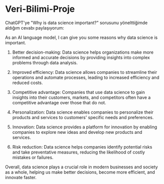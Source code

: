 # Veri-Bilimi-Proje

ChatGPT'ye "Why is data science important?" sorusunu yönelttiğimde aldığım cevabı paylaşıyorum:

As an AI language model, I can give you some reasons why data science is important.

1. Better decision-making: Data science helps organizations make more informed and accurate decisions by providing insights into complex problems through data analysis.

2. Improved efficiency: Data science allows companies to streamline their operations and automate processes, leading to increased efficiency and reduced costs.

3. Competitive advantage: Companies that use data science to gain insights into their customers, markets, and competitors often have a competitive advantage over those that do not.

4. Personalization: Data science enables companies to personalize their products and services to customers' specific needs and preferences.

5. Innovation: Data science provides a platform for innovation by enabling companies to explore new ideas and develop new products and services.

6. Risk reduction: Data science helps companies identify potential risks and take preventative measures, reducing the likelihood of costly mistakes or failures.

Overall, data science plays a crucial role in modern businesses and society as a whole, helping us make better decisions, become more efficient, and innovate faster.
